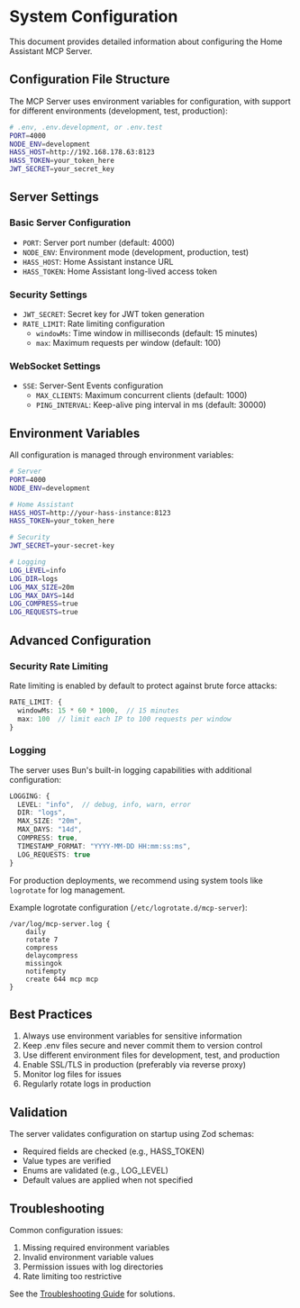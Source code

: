 # System Configuration

This document provides detailed information about configuring the Home Assistant MCP Server.

## Configuration File Structure

The MCP Server uses environment variables for configuration, with support for different environments (development, test, production):

```bash
# .env, .env.development, or .env.test
PORT=4000
NODE_ENV=development
HASS_HOST=http://192.168.178.63:8123
HASS_TOKEN=your_token_here
JWT_SECRET=your_secret_key
```

## Server Settings

### Basic Server Configuration
- `PORT`: Server port number (default: 4000)
- `NODE_ENV`: Environment mode (development, production, test)
- `HASS_HOST`: Home Assistant instance URL
- `HASS_TOKEN`: Home Assistant long-lived access token

### Security Settings
- `JWT_SECRET`: Secret key for JWT token generation
- `RATE_LIMIT`: Rate limiting configuration
  - `windowMs`: Time window in milliseconds (default: 15 minutes)
  - `max`: Maximum requests per window (default: 100)

### WebSocket Settings
- `SSE`: Server-Sent Events configuration
  - `MAX_CLIENTS`: Maximum concurrent clients (default: 1000)
  - `PING_INTERVAL`: Keep-alive ping interval in ms (default: 30000)

## Environment Variables

All configuration is managed through environment variables:

```bash
# Server
PORT=4000
NODE_ENV=development

# Home Assistant
HASS_HOST=http://your-hass-instance:8123
HASS_TOKEN=your_token_here

# Security
JWT_SECRET=your-secret-key

# Logging
LOG_LEVEL=info
LOG_DIR=logs
LOG_MAX_SIZE=20m
LOG_MAX_DAYS=14d
LOG_COMPRESS=true
LOG_REQUESTS=true
```

## Advanced Configuration

### Security Rate Limiting
Rate limiting is enabled by default to protect against brute force attacks:

```typescript
RATE_LIMIT: {
  windowMs: 15 * 60 * 1000,  // 15 minutes
  max: 100  // limit each IP to 100 requests per window
}
```

### Logging
The server uses Bun's built-in logging capabilities with additional configuration:

```typescript
LOGGING: {
  LEVEL: "info",  // debug, info, warn, error
  DIR: "logs",
  MAX_SIZE: "20m",
  MAX_DAYS: "14d",
  COMPRESS: true,
  TIMESTAMP_FORMAT: "YYYY-MM-DD HH:mm:ss:ms",
  LOG_REQUESTS: true
}
```

For production deployments, we recommend using system tools like `logrotate` for log management.

Example logrotate configuration (`/etc/logrotate.d/mcp-server`):
```
/var/log/mcp-server.log {
    daily
    rotate 7
    compress
    delaycompress
    missingok
    notifempty
    create 644 mcp mcp
}
```

## Best Practices

1. Always use environment variables for sensitive information
2. Keep .env files secure and never commit them to version control
3. Use different environment files for development, test, and production
4. Enable SSL/TLS in production (preferably via reverse proxy)
5. Monitor log files for issues
6. Regularly rotate logs in production

## Validation

The server validates configuration on startup using Zod schemas:
- Required fields are checked (e.g., HASS_TOKEN)
- Value types are verified
- Enums are validated (e.g., LOG_LEVEL)
- Default values are applied when not specified

## Troubleshooting

Common configuration issues:
1. Missing required environment variables
2. Invalid environment variable values
3. Permission issues with log directories
4. Rate limiting too restrictive

See the [Troubleshooting Guide](troubleshooting.md) for solutions. 